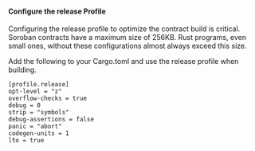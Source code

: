 #### Configure the release Profile
Configuring the release profile to optimize the contract build is critical. Soroban contracts have a maximum size of 256KB. Rust programs, even small ones, without these configurations almost always exceed this size.

Add the following to your Cargo.toml and use the release profile when building.
```
[profile.release]
opt-level = "z"
overflow-checks = true
debug = 0
strip = "symbols"
debug-assertions = false
panic = "abort"
codegen-units = 1
lto = true
```
